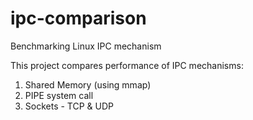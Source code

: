 # ipc-comparison
Benchmarking Linux IPC mechanism

This project compares performance of IPC mechanisms:
1. Shared Memory (using mmap)
2. PIPE system call
3. Sockets - TCP & UDP
